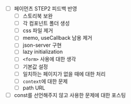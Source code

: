 - [ ] 페이먼츠 STEP2 피드백 반영 
  - [ ] 스토리북 보완
  - [ ] 각 컴포넌트 폴더 생성 
  - [ ] css 파일 제거 
  - [ ] memo, useCallback 남용 제거 
  - [ ] json-server 구현
  - [ ] lazy initialization
  - [ ] `<form>` 사용에 대한 생각
  - [ ] 기본값 설정
  - [ ] 일치하는 페이지가 없을 때에 대한 처리 
  - [ ] `context`에 대한 문제
  - [ ] path URL
- [ ] const를 선언해주지 않고 사용한 문제에 대한 포스팅

